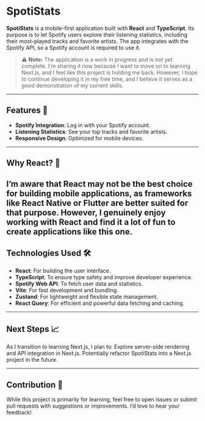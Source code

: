 # SpotiStats 
**SpotiStats** is a mobile-first application built with **React** and **TypeScript**. Its purpose is to let Spotify users explore their listening statistics, including their most-played tracks and favorite artists. The app integrates with the Spotify API, so a Spotify account is required to use it.
> ⚠️ **Note:** The application is a work in progress and is not yet complete. I'm sharing it now because I want to move on to learning Next.js, and I feel like this project is holding me back. However, I hope to continue developing it in my free time, and I believe it serves as a good demonstration of my current skills.
---
## Features 🚀
- **Spotify Integration**: Log in with your Spotify account.
- **Listening Statistics**: See your top tracks and favorite artists.
- **Responsive Design**: Optimized for mobile devices.
---
## Why React? 🤔
I’m aware that **React** may not be the best choice for building mobile applications, as frameworks like React Native or Flutter are better suited for that purpose. However, I genuinely enjoy working with React and find it a lot of fun to create applications like this one.
---
## Technologies Used 🛠️
- **React**: For building the user interface.
- **TypeScript**: To ensure type safety and improve developer experience.
- **Spotify Web API**: To fetch user data and statistics.
- **Vite**: For fast development and bundling.
- **Zustand**: For lightweight and flexible state management.
- **React Query**: For efficient and powerful data fetching and caching.
---
## Next Steps 📈
As I transition to learning Next.js, I plan to:
Explore server-side rendering and API integration in Next.js.
Potentially refactor SpotiStats into a Next.js project in the future.
****
## Contribution 🤝
While this project is primarily for learning, feel free to open issues or submit pull requests with suggestions or improvements. I’d love to hear your feedback!
